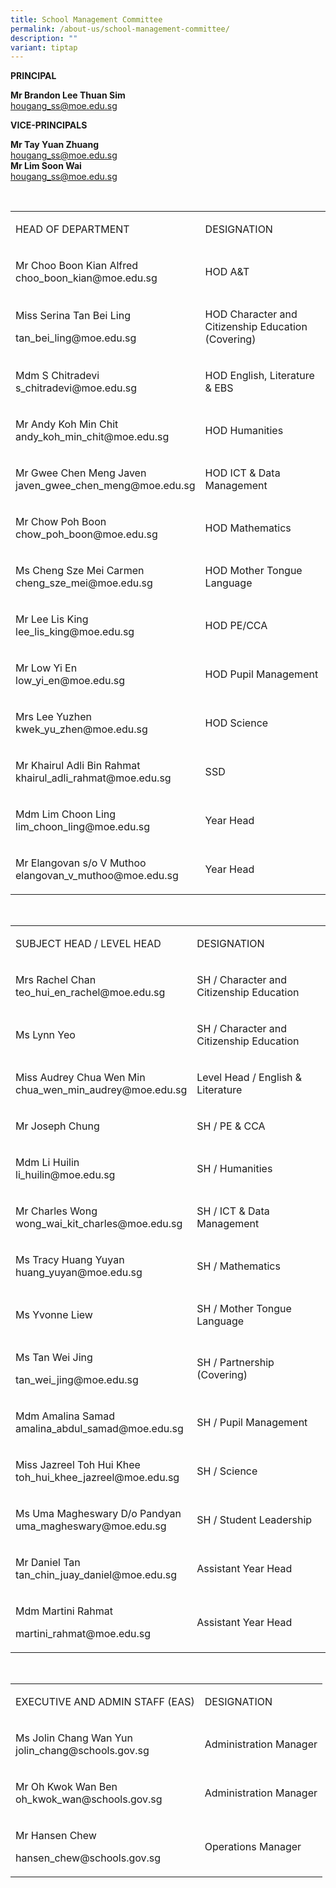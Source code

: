 ```yaml
---
title: School Management Committee
permalink: /about-us/school-management-committee/
description: ""
variant: tiptap
---
```

<p><strong>PRINCIPAL</strong>
</p>
<p><strong>Mr Brandon Lee Thuan Sim</strong>
<br><a href="mailto:hougang_ss@moe.edu.sg" rel="noopener noreferrer nofollow" target="_blank">hougang_ss@moe.edu.sg</a>
</p>
<p><strong>VICE-PRINCIPALS</strong>
</p>
<p><strong>Mr Tay Yuan Zhuang</strong>
<br><a href="mailto:hougang_ss@moe.edu.sg" rel="noopener noreferrer nofollow" target="_blank">hougang_ss@moe.edu.sg</a>
<br><strong>Mr Lim Soon Wai</strong>
<br><a href="mailto:hougang_ss@moe.edu.sg" rel="noopener noreferrer nofollow" target="_blank">hougang_ss@moe.edu.sg</a>
</p>
<p>&nbsp;</p>
<table style="minWidth: 50px">
<colgroup>
<col>
<col>
</colgroup>
<tbody>
<tr>
<td rowspan="1" colspan="1">
<p>HEAD OF DEPARTMENT</p>
</td>
<td rowspan="1" colspan="1">
<p>DESIGNATION</p>
</td>
</tr>
<tr>
<td rowspan="1" colspan="1">
<p>Mr Choo Boon Kian Alfred
<br>choo_boon_kian@moe.edu.sg</p>
</td>
<td rowspan="1" colspan="1">
<p>HOD A&amp;T</p>
</td>
</tr>
<tr>
<td rowspan="1" colspan="1">
<p>Miss Serina Tan Bei Ling</p>
<p>tan_bei_ling@moe.edu.sg</p>
</td>
<td rowspan="1" colspan="1">
<p>HOD Character and Citizenship Education (Covering)</p>
</td>
</tr>
<tr>
<td rowspan="1" colspan="1">
<p>Mdm S Chitradevi
<br>s_chitradevi@moe.edu.sg</p>
</td>
<td rowspan="1" colspan="1">
<p>HOD English, Literature &amp; EBS</p>
</td>
</tr>
<tr>
<td rowspan="1" colspan="1">
<p>Mr Andy Koh Min Chit
<br>andy_koh_min_chit@moe.edu.sg</p>
</td>
<td rowspan="1" colspan="1">
<p>HOD Humanities</p>
</td>
</tr>
<tr>
<td rowspan="1" colspan="1">
<p>Mr Gwee Chen Meng Javen
<br>javen_gwee_chen_meng@moe.edu.sg</p>
</td>
<td rowspan="1" colspan="1">
<p>HOD ICT &amp; Data Management</p>
</td>
</tr>
<tr>
<td rowspan="1" colspan="1">
<p>Mr Chow Poh Boon
<br>chow_poh_boon@moe.edu.sg</p>
</td>
<td rowspan="1" colspan="1">
<p>HOD&nbsp;Mathematics</p>
</td>
</tr>
<tr>
<td rowspan="1" colspan="1">
<p>Ms Cheng Sze Mei Carmen
<br>cheng_sze_mei@moe.edu.sg</p>
</td>
<td rowspan="1" colspan="1">
<p>HOD Mother Tongue Language</p>
</td>
</tr>
<tr>
<td rowspan="1" colspan="1">
<p>Mr Lee Lis King
<br>lee_lis_king@moe.edu.sg</p>
</td>
<td rowspan="1" colspan="1">
<p>HOD PE/CCA</p>
</td>
</tr>
<tr>
<td rowspan="1" colspan="1">
<p>Mr Low Yi En
<br>low_yi_en@moe.edu.sg</p>
</td>
<td rowspan="1" colspan="1">
<p>HOD Pupil Management</p>
</td>
</tr>
<tr>
<td rowspan="1" colspan="1">
<p>Mrs Lee Yuzhen
<br>kwek_yu_zhen@moe.edu.sg</p>
</td>
<td rowspan="1" colspan="1">
<p>HOD Science</p>
</td>
</tr>
<tr>
<td rowspan="1" colspan="1">
<p>Mr Khairul Adli Bin Rahmat
<br>khairul_adli_rahmat@moe.edu.sg</p>
</td>
<td rowspan="1" colspan="1">
<p>SSD</p>
</td>
</tr>
<tr>
<td rowspan="1" colspan="1">
<p>Mdm Lim Choon Ling
<br>lim_choon_ling@moe.edu.sg</p>
</td>
<td rowspan="1" colspan="1">
<p>Year Head</p>
</td>
</tr>
<tr>
<td rowspan="1" colspan="1">
<p>Mr Elangovan s/o V Muthoo
<br>elangovan_v_muthoo@moe.edu.sg</p>
</td>
<td rowspan="1" colspan="1">
<p>Year Head</p>
</td>
</tr>
</tbody>
</table>
<p>&nbsp;</p>
<p></p>
<table style="minWidth: 50px">
<colgroup>
<col>
<col>
</colgroup>
<tbody>
<tr>
<td rowspan="1" colspan="1">
<p>SUBJECT HEAD / LEVEL HEAD</p>
</td>
<td rowspan="1" colspan="1">
<p>DESIGNATION</p>
</td>
</tr>
<tr>
<td rowspan="1" colspan="1">
<p>Mrs Rachel Chan
<br>teo_hui_en_rachel@moe.edu.sg</p>
</td>
<td rowspan="1" colspan="1">
<p>SH / Character and Citizenship Education</p>
</td>
</tr>
<tr>
<td rowspan="1" colspan="1">
<p>Ms Lynn Yeo</p>
</td>
<td rowspan="1" colspan="1">
<p>SH / Character and Citizenship Education</p>
</td>
</tr>
<tr>
<td rowspan="1" colspan="1">
<p>Miss Audrey Chua Wen Min
<br>chua_wen_min_audrey@moe.edu.sg</p>
</td>
<td rowspan="1" colspan="1">
<p>Level Head / English &amp; Literature</p>
</td>
</tr>
<tr>
<td rowspan="1" colspan="1">
<p>Mr Joseph Chung</p>
</td>
<td rowspan="1" colspan="1">
<p>SH / PE &amp; CCA</p>
</td>
</tr>
<tr>
<td rowspan="1" colspan="1">
<p>Mdm Li Huilin
<br>li_huilin@moe.edu.sg</p>
</td>
<td rowspan="1" colspan="1">
<p>SH / Humanities</p>
</td>
</tr>
<tr>
<td rowspan="1" colspan="1">
<p>Mr Charles Wong
<br>wong_wai_kit_charles@moe.edu.sg</p>
</td>
<td rowspan="1" colspan="1">
<p>SH / ICT &amp; Data Management</p>
</td>
</tr>
<tr>
<td rowspan="1" colspan="1">
<p>Ms Tracy Huang Yuyan
<br>huang_yuyan@moe.edu.sg</p>
</td>
<td rowspan="1" colspan="1">
<p>SH / Mathematics</p>
</td>
</tr>
<tr>
<td rowspan="1" colspan="1">
<p>Ms Yvonne Liew</p>
</td>
<td rowspan="1" colspan="1">
<p>SH / Mother Tongue Language</p>
</td>
</tr>
<tr>
<td rowspan="1" colspan="1">
<p>Ms Tan Wei Jing</p>
<p>tan_wei_jing@moe.edu.sg</p>
</td>
<td rowspan="1" colspan="1">
<p>SH / Partnership (Covering)</p>
</td>
</tr>
<tr>
<td rowspan="1" colspan="1">
<p>Mdm Amalina Samad
<br>amalina_abdul_samad@moe.edu.sg</p>
</td>
<td rowspan="1" colspan="1">
<p>SH / Pupil Management</p>
</td>
</tr>
<tr>
<td rowspan="1" colspan="1">
<p>Miss Jazreel Toh Hui Khee
<br>toh_hui_khee_jazreel@moe.edu.sg</p>
</td>
<td rowspan="1" colspan="1">
<p>SH / Science</p>
</td>
</tr>
<tr>
<td rowspan="1" colspan="1">
<p>Ms Uma Magheswary D/o Pandyan
<br>uma_magheswary@moe.edu.sg</p>
</td>
<td rowspan="1" colspan="1">
<p>SH / Student Leadership</p>
</td>
</tr>
<tr>
<td rowspan="1" colspan="1">
<p>Mr Daniel Tan
<br>tan_chin_juay_daniel@moe.edu.sg</p>
</td>
<td rowspan="1" colspan="1">
<p>Assistant Year Head</p>
</td>
</tr>
<tr>
<td rowspan="1" colspan="1">
<p>Mdm Martini Rahmat</p>
<p>martini_rahmat@moe.edu.sg</p>
</td>
<td rowspan="1" colspan="1">
<p>Assistant Year Head</p>
</td>
</tr>
</tbody>
</table>
<p>&nbsp;</p>
<table style="minWidth: 50px">
<colgroup>
<col>
<col>
</colgroup>
<tbody>
<tr>
<td rowspan="1" colspan="1">
<p>EXECUTIVE AND ADMIN STAFF (EAS)</p>
</td>
<td rowspan="1" colspan="1">
<p>DESIGNATION</p>
</td>
</tr>
<tr>
<td rowspan="1" colspan="1">
<p>Ms Jolin Chang Wan Yun
<br>jolin_chang@schools.gov.sg</p>
</td>
<td rowspan="1" colspan="1">
<p>Administration Manager</p>
</td>
</tr>
<tr>
<td rowspan="1" colspan="1">
<p>Mr Oh Kwok Wan Ben
<br>oh_kwok_wan@schools.gov.sg</p>
</td>
<td rowspan="1" colspan="1">
<p>Administration Manager</p>
</td>
</tr>
<tr>
<td rowspan="1" colspan="1">
<p>Mr Hansen Chew</p>
<p>hansen_chew@schools.gov.sg</p>
</td>
<td rowspan="1" colspan="1">
<p>Operations Manager</p>
</td>
</tr>
</tbody>
</table>
<p></p>